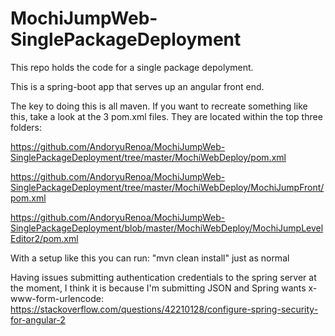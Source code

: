 # MochiJumpWeb-SinglePackageDeployment

This repo holds the code for a single package depolyment.

This is a spring-boot app that serves up an angular front end.

The key to doing this is all maven. If you want to recreate something like this, take a look at the 3 pom.xml files. They are located within the top three folders:

https://github.com/AndoryuRenoa/MochiJumpWeb-SinglePackageDeployment/tree/master/MochiWebDeploy/pom.xml

https://github.com/AndoryuRenoa/MochiJumpWeb-SinglePackageDeployment/tree/master/MochiWebDeploy/MochiJumpFront/pom.xml

https://github.com/AndoryuRenoa/MochiJumpWeb-SinglePackageDeployment/blob/master/MochiWebDeploy/MochiJumpLevelEditor2/pom.xml

With a setup like this you can run: "mvn clean install" just as normal

Having issues submitting authentication credentials to the spring server at the moment, I think it is because I'm submitting JSON and Spring wants x-www-form-urlencode:
https://stackoverflow.com/questions/42210128/configure-spring-security-for-angular-2
